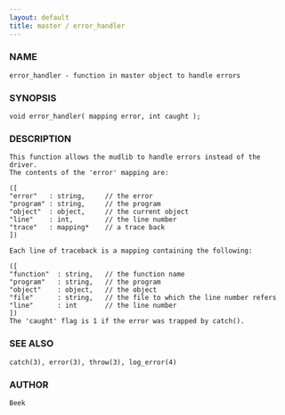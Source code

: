 ```yaml
---
layout: default
title: master / error_handler
---
```


### NAME

    error_handler - function in master object to handle errors

### SYNOPSIS

    void error_handler( mapping error, int caught );

### DESCRIPTION

    This function allows the mudlib to handle errors instead of the driver.
    The contents of the 'error' mapping are:

    ([
    "error"   : string,     // the error
    "program" : string,     // the program
    "object"  : object,     // the current object
    "line"    : int,        // the line number
    "trace"   : mapping*    // a trace back
    ])

    Each line of traceback is a mapping containing the following:

    ([
    "function"  : string,   // the function name
    "program"   : string,   // the program
    "object"    : object,   // the object
    "file"      : string,   // the file to which the line number refers
    "line"      : int       // the line number
    ])
    The 'caught' flag is 1 if the error was trapped by catch().

### SEE ALSO

    catch(3), error(3), throw(3), log_error(4)

### AUTHOR

    Beek
